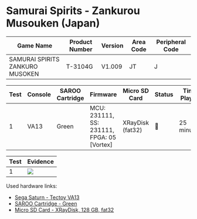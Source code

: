 # Samurai Spirits - Zankurou Musouken (Japan)

| Game Name                       | Product Number | Version | Area Code | Peripheral Code |
| ------------------------------- | -------------- | ------- | --------- | --------------- |
| SAMURAI SPIRITS ZANKURO MUSOKEN | T-3104G        | V1.009  | JT        | J               |

| Test | Console | SAROO Cartridge | Firmware                                   | Micro SD Card    | Status | Time Played |
| ---- | ------- | --------------- | ------------------------------------------ | ---------------- | ------ | ----------- |
| 1    | VA13    | Green           | MCU: 231111, SS: 231111, FPGA: 05 [Vortex] | XRayDisk (fat32) | :100:  | 25 minutes  |

| Test | Evidence                                                                                         |
| ---- | ------------------------------------------------------------------------------------------------ |
| 1    | [![](https://img.youtube.com/vi/pADsVv96nFE/0.jpg)](https://www.youtube.com/watch?v=pADsVv96nFE) |

Used hardware links:

- [Sega Saturn - Tectoy VA13](../../../../Info/Consoles/VA13/README.md)
- [SAROO Cartridge - Green](../../../../Info/Cartridges/RetroGameParadiseStore/1.32F/README.md)
- [Micro SD Card - XRayDisk, 128 GB, fat32](../../../../Info/SdCards/XRayDisk/128GB/fat32/README.md)
